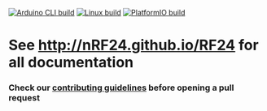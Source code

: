 [![Arduino CLI build](https://github.com/nRF24/RF24/workflows/Arduino%20CLI%20build/badge.svg)](https://github.com/nRF24/RF24/actions?query=workflow%3A%22Arduino+CLI+build%22)
[![Linux build](https://github.com/nRF24/RF24/workflows/Linux%20build/badge.svg)](https://github.com/nRF24/RF24/actions?query=workflow%3A%22Linux+build%22)
[![PlatformIO build](https://github.com/nRF24/RF24/actions/workflows/build_platformIO.yml/badge.svg)](https://github.com/nRF24/RF24/actions/workflows/build_platformIO.yml)

# See http://nRF24.github.io/RF24 for all documentation

### Check our [contributing guidelines](CONTRIBUTING.md) before opening a pull request
